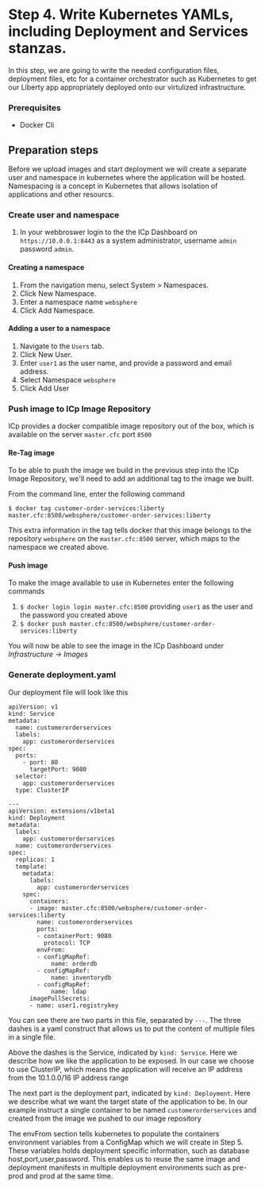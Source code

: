 # Step 4. Write Kubernetes YAMLs, including Deployment and Services stanzas.

In this step, we are going to write the needed configuration files, deployment files, etc for a container orchestrator such as Kubernetes to get our Liberty app appropriately deployed onto our virtulized infrastructure.

### Prerequisites
* Docker Cli


## Preparation steps

Before we upload images and start deployment we will create a separate user and namespace in kubernetes where the application will be hosted.
Namespacing is a concept in Kubernetes that allows isolation of applications and other resourcs.

### Create user and namespace
1. In your webbroswer login to the the ICp Dashboard on `https://10.0.0.1:8443` as a system administrator, username `admin` password `admin`.
#### Creating a namespace
1. From the navigation menu, select System > Namespaces.
1. Click New Namespace.
1. Enter a namespace name `websphere`
1. Click Add Namespace.
#### Adding a user to a namespace
1. Navigate to the `Users` tab.
1. Click New User.
1. Enter `user1` as the user name, and provide a password and email address.
1. Select Namespace `websphere`
1. Click Add User

### Push image to ICp Image Repository
ICp provides a docker compatible image repository out of the box, which is available on the server `master.cfc` port `8500`

#### Re-Tag image
To be able to push the image we build in the previous step into the ICp Image Repository, we'll need to add an additional tag to the image we built.

From the command line, enter the following command
```
$ docker tag customer-order-services:liberty master.cfc:8500/websphere/customer-order-services:liberty
```
This extra information in the tag tells docker that this image belongs to the repository `websphere` on the `master.cfc:8500` server, which maps to the namespace we created above.

#### Push image
To make the image available to use in Kubernetes enter the following commands
1. `$ docker login login master.cfc:8500` providing `user1` as the user and the password you created above
1. `$ docker push master.cfc:8500/websphere/customer-order-services:liberty`


You will now be able to see the image in the ICp Dashboard under *Infrastructure -> Images*

### Generate deployment.yaml
Our deployment file will look like this

```
apiVersion: v1
kind: Service
metadata:
  name: customerorderservices
  labels:
    app: customerorderservices
spec:
  ports:
    - port: 80
      targetPort: 9080
  selector:
    app: customerorderservices
  type: ClusterIP
  
---
apiVersion: extensions/v1beta1
kind: Deployment
metadata:
  labels:
    app: customerorderservices
  name: customerorderservices
spec:
  replicas: 1
  template:
    metadata:
      labels:
        app: customerorderservices
    spec:
      containers:
      - image: master.cfc:8500/websphere/customer-order-services:liberty
        name: customerorderservices
        ports:
        - containerPort: 9080
          protocol: TCP
        envFrom:
        - configMapRef:
            name: orderdb
        - configMapRef:
            name: inventorydb
        - configMapRef:
            name: ldap 
      imagePullSecrets:
      - name: user1.registrykey
```

You can see there are two parts in this file, separated by `---`. The three dashes is a yaml construct that allows us to put the content of multiple files in a single file.

Above the dashes is the Service, indicated by `kind: Service`. Here we describe how we like the application to be exposed. In our case we choose to use ClusterIP, which means the application will receive an IP address from the 10.1.0.0/16 IP address range

The next part is the deployment part, indicated by `kind: Deployment`. Here we describe what we want the target state of the application to be.
In our example instruct a single container to be named `customerorderservices` and created from the image we pushed to our image repository

The envFrom section tells kubernetes to populate the containers environment variables from a ConfigMap which we will create in Step 5.
These variables holds deployment specific information, such as database host,port,user,password. This enables us to reuse the same image and deployment manifests in multiple deployment environments such as pre-prod and prod at the same time.
